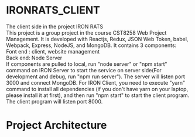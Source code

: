 # IRONRATS_CLIENT
 The client side in the project IRON RATS <br/>
 This project is a group project in the course CST8258 Web Project Management. It is developed with Reactjs, Redux, JSON Web Token, babel, Webpack, Express, NodeJS, and MongoDB. It contains 3 components: <br/>
 Font end : client, website management <br/>
 Back end: Node Server <br/>
 If components are pulled to local, run "node server" or "npm start" command on IRON Server to start the service on server side(For development and debug, run "npm run server"). The server will listen port 3000 and connect MongoDB. For IRON Client, you need to execute "yarn" command to install all dependencies (if you don't have yarn on your laptop, please install it at first), and then run "npm start" to start the client program. The client program will listen port 8000.
 
 # Project Architecture
 <br/>
 
